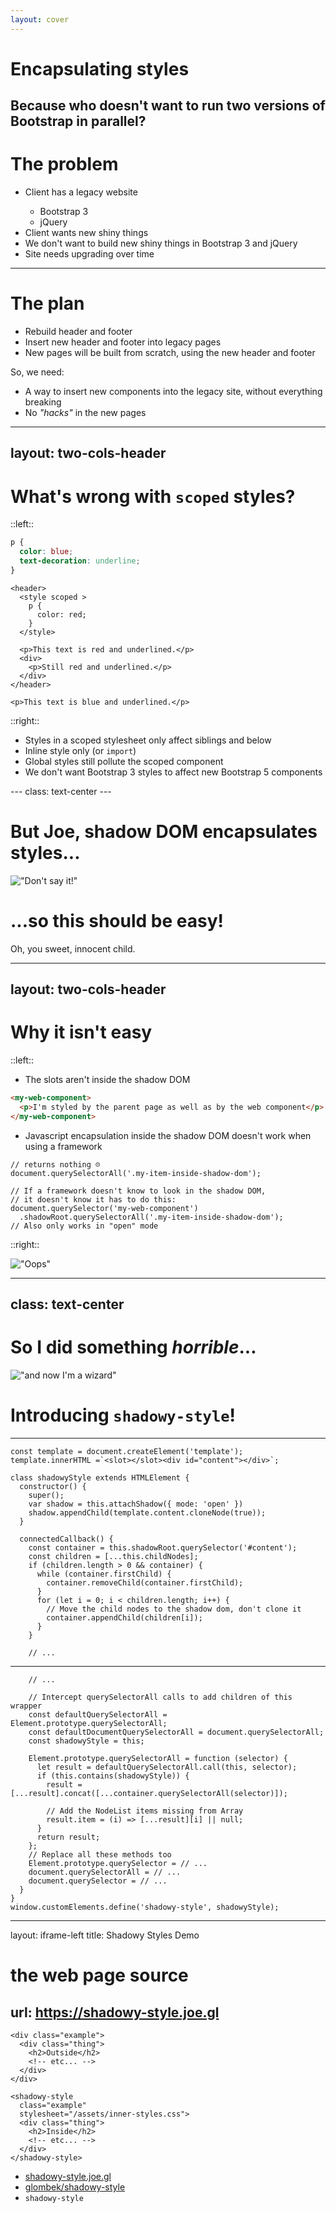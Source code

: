 ```yaml
---
layout: cover
---
```

# Encapsulating styles 
Because who doesn't want to run two versions of Bootstrap in parallel?
---

# The problem

<v-clicks depth="2">

- <mdi-bank />Client has a legacy website
  - <mdi-bootstrap />Bootstrap 3
  - <mdi-jquery />jQuery
- <mdi-creation-outline />Client wants new shiny things
- <mdi-emoticon-sad-outline />We don't want to build new shiny things in Bootstrap 3 and jQuery
- <mdi-arrow-up-bold-hexagon-outline />Site needs upgrading over time

</v-clicks>

<!--
  - Client has a legacy website using Bootstrap 3 and jQuery
  - But like many clients, they want new and shiny features
  - As developers, we don't like working with legacy tech to build new things
  - A rebuild is not on the horizon, so we need to drag this site into this decade one phase at a time
-->

---

# The plan

- Rebuild header and footer
- Insert new header and footer into legacy pages
- New pages will be built from scratch, using the new header and footer

So, we need:
- A way to insert new components into the legacy site, without everything breaking
- No *"hacks"* in the new pages


---
layout: two-cols-header
---

# What's wrong with `scoped` styles?

::left::

```css
p {
  color: blue;
  text-decoration: underline;
}
```

```html{0|14|2|2-6|8|8,10|8,10,14|all}
<header>
  <style scoped >
    p {
      color: red;
    }
  </style>

  <p>This text is red and underlined.</p>
  <div>
    <p>Still red and underlined.</p>
  </div>
</header>

<p>This text is blue and underlined.</p>
```

::right::

<v-clicks>

- <mdi-check /> Styles in a scoped stylesheet only affect siblings and below
- <mdi-close /> Inline style only (or `import`)
- <mdi-close /> Global styles still pollute the scoped component
- <mdi-close /> We don't want Bootstrap 3 styles to affect new Bootstrap 5 components
</v-clicks>
---
class: text-center
---

# But Joe, **shadow DOM** encapsulates styles...

<v-click>

<img src="dont-say-it.webp" alt="&quot;Don't say it!&quot;" class="h-64 mx-auto"/>

</v-click>
<v-click>

# ...so this should be easy!

</v-click>
<v-click>

Oh, you sweet, innocent child.

</v-click>

---
layout: two-cols-header
---

# Why it isn't easy

::left::

- The slots aren't inside the shadow DOM

```html
<my-web-component>
  <p>I'm styled by the parent page as well as by the web component</p>
</my-web-component>
```
<v-click>

- Javascript encapsulation inside the shadow DOM doesn't work when using a framework

```js{1-2|4-7|8|all}
// returns nothing ☹️
document.querySelectorAll('.my-item-inside-shadow-dom');

// If a framework doesn't know to look in the shadow DOM,
// it doesn't know it has to do this:
document.querySelector('my-web-component')
  .shadowRoot.querySelectorAll('.my-item-inside-shadow-dom');
// Also only works in "open" mode
```

</v-click>

::right::
<v-click>

!["Oops"](oops.webp)

</v-click>

---
class: text-center
---

# So I did something _horrible_...

<v-clicks>

<p><img src="now-im-a-wizard.webp" alt="&quot;and now I'm a wizard&quot;" class="h-64 mx-auto"/></p>

# Introducing **`shadowy-style`**!

</v-clicks>


---

```js{1-2|4-9|11|12-13|18-21}
const template = document.createElement('template');
template.innerHTML =`<slot></slot><div id="content"></div>`;

class shadowyStyle extends HTMLElement {
  constructor() {
    super();
    var shadow = this.attachShadow({ mode: 'open' })
    shadow.appendChild(template.content.cloneNode(true));
  }

  connectedCallback() {
    const container = this.shadowRoot.querySelector('#content');
    const children = [...this.childNodes];
    if (children.length > 0 && container) {
      while (container.firstChild) {
        container.removeChild(container.firstChild);
      }
      for (let i = 0; i < children.length; i++) {
        // Move the child nodes to the shadow dom, don't clone it
        container.appendChild(children[i]);
      }
    }

    // ...
```

---

```js{8-17|18-21|24}
    // ...

    // Intercept querySelectorAll calls to add children of this wrapper
    const defaultQuerySelectorAll = Element.prototype.querySelectorAll;
    const defaultDocumentQuerySelectorAll = document.querySelectorAll;
    const shadowyStyle = this;

    Element.prototype.querySelectorAll = function (selector) {
      let result = defaultQuerySelectorAll.call(this, selector);
      if (this.contains(shadowyStyle)) {
        result = [...result].concat([...container.querySelectorAll(selector)]);

        // Add the NodeList items missing from Array
        result.item = (i) => [...result][i] || null;
      }
      return result;
    };
    // Replace all these methods too
    Element.prototype.querySelector = // ...
    document.querySelectorAll = // ...
    document.querySelector = // ...
  }
}
window.customElements.define('shadowy-style', shadowyStyle);
```

---
layout: iframe-left
title: Shadowy Styles Demo
# the web page source
url: https://shadowy-style.joe.gl
---

```html{1-6|7-15|all|0}
<div class="example">
  <div class="thing">
    <h2>Outside</h2>
    <!-- etc... -->
  </div>
</div>

<shadowy-style
  class="example"
  stylesheet="/assets/inner-styles.css">
  <div class="thing">
    <h2>Inside</h2>
    <!-- etc... -->
  </div>
</shadowy-style>
```

- <mdi-link /> [shadowy-style.joe.gl](https://shadowy-style.joe.gl)
- <mdi-github /> [glombek/shadowy-style](https://github.com/glombek/shadowy-style)
- <mdi-npm /> `shadowy-style`
